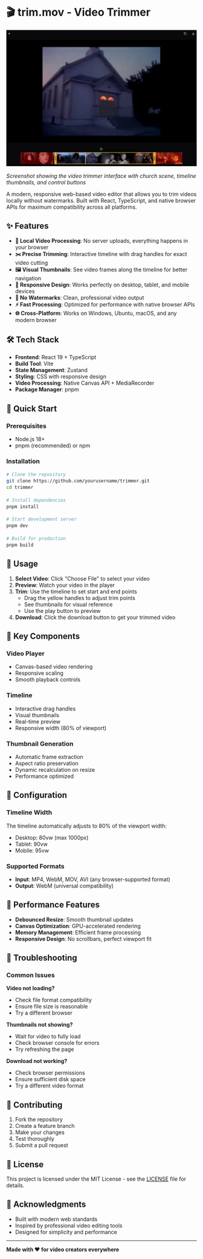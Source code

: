 # 🎬 trim.mov - Video Trimmer

![Video Trimmer Interface](assets/interface-preview.png)

_Screenshot showing the video trimmer interface with church scene, timeline thumbnails, and control buttons_

A modern, responsive web-based video editor that allows you to trim videos locally without watermarks. Built with React, TypeScript, and native browser APIs for maximum compatibility across all platforms.

## ✨ Features

- **🎥 Local Video Processing**: No server uploads, everything happens in your browser
- **✂️ Precise Trimming**: Interactive timeline with drag handles for exact video cutting
- **🖼️ Visual Thumbnails**: See video frames along the timeline for better navigation
- **📱 Responsive Design**: Works perfectly on desktop, tablet, and mobile devices
- **🚀 No Watermarks**: Clean, professional video output
- **⚡ Fast Processing**: Optimized for performance with native browser APIs
- **🌐 Cross-Platform**: Works on Windows, Ubuntu, macOS, and any modern browser

## 🛠️ Tech Stack

- **Frontend**: React 19 + TypeScript
- **Build Tool**: Vite
- **State Management**: Zustand
- **Styling**: CSS with responsive design
- **Video Processing**: Native Canvas API + MediaRecorder
- **Package Manager**: pnpm

## 🚀 Quick Start

### Prerequisites

- Node.js 18+
- pnpm (recommended) or npm

### Installation

```bash
# Clone the repository
git clone https://github.com/yourusername/trimmer.git
cd trimmer

# Install dependencies
pnpm install

# Start development server
pnpm dev

# Build for production
pnpm build
```

## 📖 Usage

1. **Select Video**: Click "Choose File" to select your video
2. **Preview**: Watch your video in the player
3. **Trim**: Use the timeline to set start and end points
   - Drag the yellow handles to adjust trim points
   - See thumbnails for visual reference
   - Use the play button to preview
4. **Download**: Click the download button to get your trimmed video

## 🎯 Key Components

### Video Player

- Canvas-based video rendering
- Responsive scaling
- Smooth playback controls

### Timeline

- Interactive drag handles
- Visual thumbnails
- Real-time preview
- Responsive width (80% of viewport)

### Thumbnail Generation

- Automatic frame extraction
- Aspect ratio preservation
- Dynamic recalculation on resize
- Performance optimized

## 🔧 Configuration

### Timeline Width

The timeline automatically adjusts to 80% of the viewport width:

- Desktop: 80vw (max 1000px)
- Tablet: 90vw
- Mobile: 95vw

### Supported Formats

- **Input**: MP4, WebM, MOV, AVI (any browser-supported format)
- **Output**: WebM (universal compatibility)

## 🚀 Performance Features

- **Debounced Resize**: Smooth thumbnail updates
- **Canvas Optimization**: GPU-accelerated rendering
- **Memory Management**: Efficient frame processing
- **Responsive Design**: No scrollbars, perfect viewport fit

## 🐛 Troubleshooting

### Common Issues

**Video not loading?**

- Check file format compatibility
- Ensure file size is reasonable
- Try a different browser

**Thumbnails not showing?**

- Wait for video to fully load
- Check browser console for errors
- Try refreshing the page

**Download not working?**

- Check browser permissions
- Ensure sufficient disk space
- Try a different video format

## 🤝 Contributing

1. Fork the repository
2. Create a feature branch
3. Make your changes
4. Test thoroughly
5. Submit a pull request

## 📄 License

This project is licensed under the MIT License - see the [LICENSE](LICENSE) file for details.

## 🙏 Acknowledgments

- Built with modern web standards
- Inspired by professional video editing tools
- Designed for simplicity and performance

---

**Made with ❤️ for video creators everywhere**

